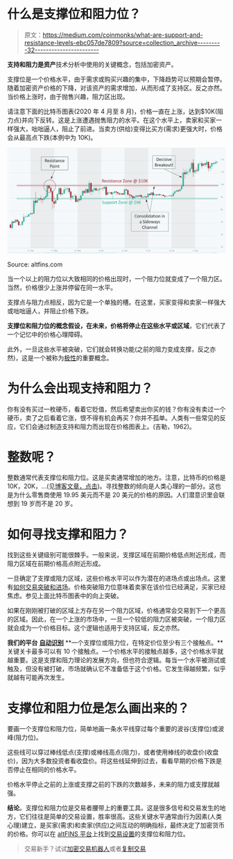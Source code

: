 # 什么是支撑位和阻力位？

> 原文：<https://medium.com/coinmonks/what-are-support-and-resistance-levels-ebc057de7809?source=collection_archive---------32----------------------->

**支持和阻力是资产**技术分析中使用的关键概念，包括加密资产。

支撑位是一个价格水平，由于需求或购买兴趣的集中，下降趋势可以预期会暂停。随着加密资产价格的下降，对该资产的需求增加，从而形成了支持区。反之亦然。当价格上涨时，由于抛售兴趣，阻力区出现。

请注意下面的比特币图表(2020 年 4 月至 8 月)，价格一直在上涨，达到$10K(阻力点)并向下反转。这是上涨遭遇抛售阻力的水平。在这个水平上，卖家和买家一样强大，咄咄逼人，阻止了前进。当卖方(供给)变得比买方(需求)更强大时，价格会从最高点下跌(本例中为 10K)。

![](img/708dd0d3ea9b5632206bceeb8f14dbb5.png)

Source: altfins.com

当一个以上的阻力位以大致相同的价格出现时，一个阻力位就变成了一个阻力区。当然，价格很少上涨并停留在同一水平。

支撑点与阻力点相反，因为它是一个单独的槽。在这里，买家变得和卖家一样强大或咄咄逼人，并阻止价格下跌。

**支撑位和阻力位的概念假设，在未来，价格将停止在这些水平或区域**，它们代表了一个记忆中的价格心理障碍。

此外，一旦这些水平被突破，它们就会转换功能(之前的阻力变成支撑，反之亦然)，这是一个被称为[极性](https://altfins.com/knowledge-base/polarity-principle/)的重要概念。

# 为什么会出现支持和阻力？

你有没有买过一枚硬币，看着它贬值，然后希望卖出你买的钱？你有没有卖过一个硬币，卖了之后看着它涨，恨不得有机会再买？你并不孤单。人类有一些常见的反应，它们会通过制造支持和阻力而出现在价格图表上。(吉勒，1962)。

# 整数呢？

整数通常代表支撑位和阻力位。这是买卖通常增加的地方。注意，比特币的价格是$10K，$20K，…(见[博客文章，点击](https://altfins.com/bitcoin-analysis-approaches-50k-whats-next/))。寻找整数的倾向是人类心理的一部分。这也是为什么零售商使用 19.95 美元而不是 20 美元的价格的原因。人们潜意识里会联想到 19 岁而不是 20 岁。

# 如何寻找支撑和阻力？

找到这些关键级别可能很棘手。一般来说，支撑区域在前期价格低点附近形成，而阻力区域在前期价格高点附近形成。

一旦确定了支撑或阻力区域，这些价格水平可以作为潜在的进场点或出场点。这里有[如何交易突破和进场](https://altfins.com/how-to-trade-resistance-and-support-breakouts-and-resistance-approaches/)。价格突破阻力位意味着卖家在该价位已经满足，买家已经焦虑。参见上面比特币图表中的向上突破。

如果在刚刚被打破的区域上方存在另一个阻力区域，价格通常会交易到下一个更高的区域。因此，在一个上涨的市场中，一旦一个较低的阻力区被突破，一个阻力区就会成为一个价格目标。这个逻辑也适用于支持区域，反之亦然。

**我们的平台** [**自动识别**](https://platform.altfins.com/tpatterns) **一个支撑位或阻力位，在特定价位至少有三个接触点。**关键关卡最多可以有 10 个接触点。一个价格水平的接触点越多，这个价格水平就越重要。这是支撑和阻力理论的发展方向，但也符合逻辑。每当一个水平被测试或触及，但没有被打破，市场就确认它不准备低于这个价格。它发生得越频繁，似乎就越有可能再次发生。

# **支撑位和阻力位是怎么画出来的？**

要画一个支撑位和阻力位，简单地画一条水平线穿过每个重要的波谷(支撑位)或波峰(阻力位)。

这些线可以穿过棒线低点(支撑)或棒线高点(阻力)，或者使用棒线的收盘价(收盘价)，因为大多数投资者看收盘价。将这些线延伸到过去，看看早期的价格下跌是否停止在相同的价格水平。

价格水平停止之前的上涨或支撑之前的下跌的次数越多，未来的阻力或支撑就越强。

**结论**。支撑位和阻力位是交易者腰带上的重要工具。这是很多信号和交易发生的地方，它们往往是简单的交易设置，胜率很高。这些关键水平通常由行为因素(人类心理)建立，是买家(需求)和卖家(供应)之间互动的明确指标，最终决定了加密货币的价格。你可以在 [altFINS 平台](https://platform.altfins.com/)上找到[交易设置](https://platform.altfins.com/tpatterns)的支撑位和阻力位。

> 交易新手？试试[加密交易机器人](/coinmonks/crypto-trading-bot-c2ffce8acb2a)或者[复制交易](/coinmonks/top-10-crypto-copy-trading-platforms-for-beginners-d0c37c7d698c)